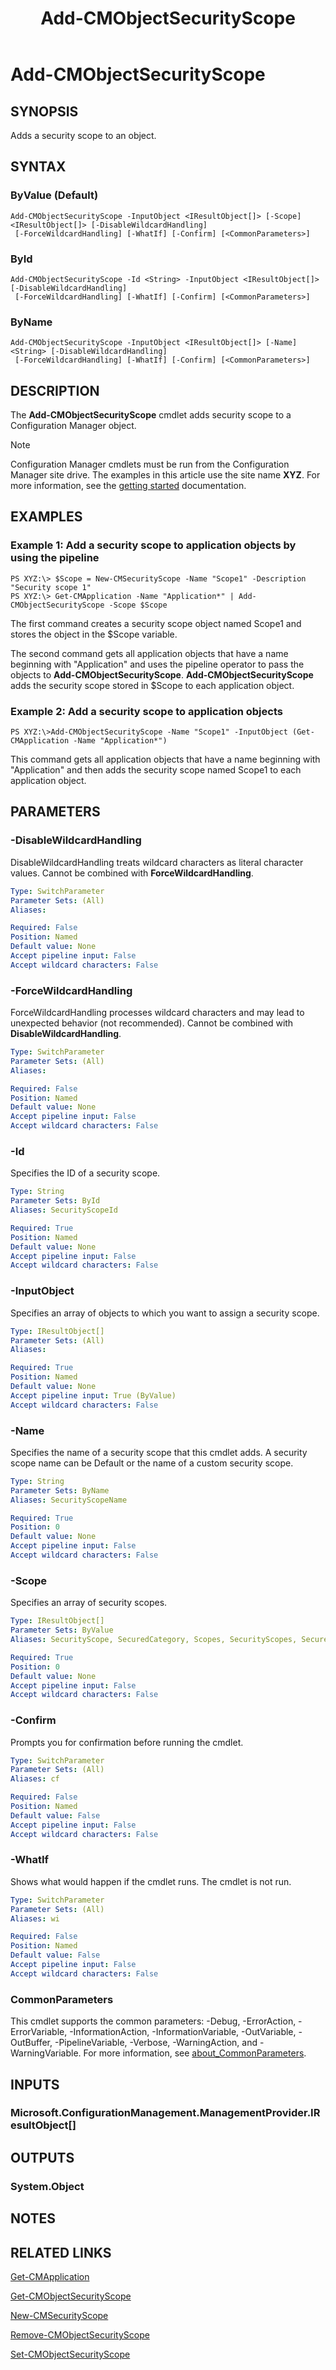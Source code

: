 ﻿---
description: Adds a security scope to an object.
external help file: AdminUI.PS.Common.dll-Help.xml
Module Name: ConfigurationManager
ms.date: 04/29/2019
schema: 2.0.0
title: Add-CMObjectSecurityScope
---

# Add-CMObjectSecurityScope

## SYNOPSIS
Adds a security scope to an object.

## SYNTAX

### ByValue (Default)
```
Add-CMObjectSecurityScope -InputObject <IResultObject[]> [-Scope] <IResultObject[]> [-DisableWildcardHandling]
 [-ForceWildcardHandling] [-WhatIf] [-Confirm] [<CommonParameters>]
```

### ById
```
Add-CMObjectSecurityScope -Id <String> -InputObject <IResultObject[]> [-DisableWildcardHandling]
 [-ForceWildcardHandling] [-WhatIf] [-Confirm] [<CommonParameters>]
```

### ByName
```
Add-CMObjectSecurityScope -InputObject <IResultObject[]> [-Name] <String> [-DisableWildcardHandling]
 [-ForceWildcardHandling] [-WhatIf] [-Confirm] [<CommonParameters>]
```

## DESCRIPTION
The **Add-CMObjectSecurityScope** cmdlet adds security scope to a Configuration Manager object.

> [!NOTE]
> Configuration Manager cmdlets must be run from the Configuration Manager site drive.
> The examples in this article use the site name **XYZ**. For more information, see the
> [getting started](/powershell/sccm/overview) documentation.

## EXAMPLES

### Example 1: Add a security scope to application objects by using the pipeline
```
PS XYZ:\> $Scope = New-CMSecurityScope -Name "Scope1" -Description "Security scope 1"
PS XYZ:\> Get-CMApplication -Name "Application*" | Add-CMObjectSecurityScope -Scope $Scope
```

The first command creates a security scope object named Scope1 and stores the object in the $Scope variable.

The second command gets all application objects that have a name beginning with "Application" and uses the pipeline operator to pass the objects to **Add-CMObjectSecurityScope**.
**Add-CMObjectSecurityScope** adds the security scope stored in $Scope to each application object.

### Example 2: Add a security scope to application objects
```
PS XYZ:\>Add-CMObjectSecurityScope -Name "Scope1" -InputObject (Get-CMApplication -Name "Application*")
```

This command gets all application objects that have a name beginning with "Application" and then adds the security scope named Scope1 to each application object.

## PARAMETERS

### -DisableWildcardHandling
DisableWildcardHandling treats wildcard characters as literal character values. Cannot be combined with **ForceWildcardHandling**.

```yaml
Type: SwitchParameter
Parameter Sets: (All)
Aliases:

Required: False
Position: Named
Default value: None
Accept pipeline input: False
Accept wildcard characters: False
```

### -ForceWildcardHandling
ForceWildcardHandling processes wildcard characters and may lead to unexpected behavior (not recommended). Cannot be combined with **DisableWildcardHandling**.

```yaml
Type: SwitchParameter
Parameter Sets: (All)
Aliases:

Required: False
Position: Named
Default value: None
Accept pipeline input: False
Accept wildcard characters: False
```

### -Id
Specifies the ID of a security scope.

```yaml
Type: String
Parameter Sets: ById
Aliases: SecurityScopeId

Required: True
Position: Named
Default value: None
Accept pipeline input: False
Accept wildcard characters: False
```

### -InputObject
Specifies an array of objects to which you want to assign a security scope.

```yaml
Type: IResultObject[]
Parameter Sets: (All)
Aliases:

Required: True
Position: Named
Default value: None
Accept pipeline input: True (ByValue)
Accept wildcard characters: False
```

### -Name
Specifies the name of a security scope that this cmdlet adds.
A security scope name can be Default or the name of a custom security scope.

```yaml
Type: String
Parameter Sets: ByName
Aliases: SecurityScopeName

Required: True
Position: 0
Default value: None
Accept pipeline input: False
Accept wildcard characters: False
```

### -Scope
Specifies an array of security scopes.

```yaml
Type: IResultObject[]
Parameter Sets: ByValue
Aliases: SecurityScope, SecuredCategory, Scopes, SecurityScopes, SecuredCategories

Required: True
Position: 0
Default value: None
Accept pipeline input: False
Accept wildcard characters: False
```

### -Confirm
Prompts you for confirmation before running the cmdlet.

```yaml
Type: SwitchParameter
Parameter Sets: (All)
Aliases: cf

Required: False
Position: Named
Default value: False
Accept pipeline input: False
Accept wildcard characters: False
```

### -WhatIf
Shows what would happen if the cmdlet runs.
The cmdlet is not run.

```yaml
Type: SwitchParameter
Parameter Sets: (All)
Aliases: wi

Required: False
Position: Named
Default value: False
Accept pipeline input: False
Accept wildcard characters: False
```

### CommonParameters
This cmdlet supports the common parameters: -Debug, -ErrorAction, -ErrorVariable, -InformationAction, -InformationVariable, -OutVariable, -OutBuffer, -PipelineVariable, -Verbose, -WarningAction, and -WarningVariable. For more information, see [about_CommonParameters](https://docs.microsoft.com/powershell/module/microsoft.powershell.core/about/about_commonparameters?view=powershell-7).

## INPUTS

### Microsoft.ConfigurationManagement.ManagementProvider.IResultObject[]

## OUTPUTS

### System.Object
## NOTES

## RELATED LINKS

[Get-CMApplication](Get-CMApplication.md)

[Get-CMObjectSecurityScope](Get-CMObjectSecurityScope.md)

[New-CMSecurityScope](New-CMSecurityScope.md)

[Remove-CMObjectSecurityScope](Remove-CMObjectSecurityScope.md)

[Set-CMObjectSecurityScope](Set-CMObjectSecurityScope.md)


